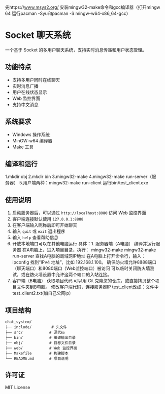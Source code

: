 先https://www.msys2.org/
安装mingw32-make命令和gcc编译器（打开mingw 64 运行pacman -Syu和pacman -S mingw-w64-x86_64-gcc）
# Socket 聊天系统

一个基于 Socket 的多用户聊天系统，支持实时消息传递和用户状态管理。

## 功能特点

- 支持多用户同时在线聊天
- 实时消息广播
- 用户在线状态显示
- Web 监控界面
- 支持中文消息

## 系统要求

- Windows 操作系统
- MinGW-w64 编译器
- Make 工具

## 编译和运行
1.mkdir obj
2.mkdir bin
3.mingw32-make
4.mingw32-make run-server（服务器）
5.用户端两种：mingw32-make run-client           运行bin/test_client.exe


## 使用说明

1. 启动服务器后，可以通过 `http://localhost:8080` 访问 Web 监控界面
2. 客户端连接默认使用 `127.0.0.1:8888`
3. 在客户端输入昵称后即可开始聊天
4. 输入 `quit` 或 `exit` 退出程序
5. 输入 `help` 查看帮助信息
6. 开放本地端口可以在其他电脑运行
   具体：1. 服务器端（A电脑）
编译并运行服务器
在A电脑上，进入项目目录，执行：
 mingw32-make
 mingw32-make run-server
查找A电脑的局域网IP地址
在A电脑上打开命令行，输入：
 ipconfig 找到“IPv4 地址”，比如 192.168.1.100。
确保防火墙允许8888端口（聊天端口）和8080端口（Web监控端口）被访问
可以临时关闭防火墙测试，或在防火墙设置中允许这两个端口的入站连接。
2. 客户端（B电脑）
获取项目代码
可以用 Git 克隆您的仓库，或直接拷贝整个项目文件夹到B电脑。
修改客户端代码，连接服务器IP
test_client改成：文件中test_client2.txt(加自己公网ip）

## 项目结构

```
chat_system/
├── include/         # 头文件
├── src/            # 源代码
├── bin/            # 编译输出目录
├── obj/            # 目标文件目录
├── web/            # Web 监控界面
├── Makefile        # 构建脚本
└── README.md       # 项目说明
```

## 许可证

MIT License 
